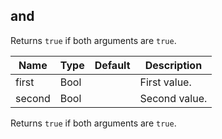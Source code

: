 ## and

Returns `true` if both arguments are `true`.

 | Name   | Type | Default | Description   |
 |--------|------|---------|---------------|
 | first  | Bool |         | First value.  |
 | second | Bool |         | Second value. |

Returns `true` if both arguments are `true`. 


